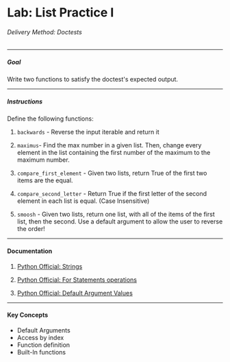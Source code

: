 # Lab: List Practice I

###### Delivery Method: Doctests

--------------

##### Goal

Write two functions to satisfy the doctest's expected output.


--------------------

##### Instructions

Define the following functions:


1. `backwards` - Reverse the input iterable and return it

1. `maximus`-
Find the max number in a given list.  Then, change every element in the list containing the first number of the maximum to the maximum number.

1. `compare_first_element` - Given two lists, return True of the first two items are the equal.

1. `compare_second_letter` - Return True if the first letter of the second element in each list is equal. (Case Insensitive)

1. `smoosh` - Given two lists, return one list, with all of the items of the first list, then the second. Use a default argument to allow the user to reverse the order!

-------------------

#### Documentation

1. [Python Official: Strings](https://docs.python.org/3.6/tutorial/introduction.html#strings)

1. [Python Official: For Statements operations](https://docs.python.org/3/tutorial/controlflow.html#for-statements)

1. [Python Official: Default Argument Values](https://docs.python.org/3/tutorial/controlflow.html#default-argument-values)

----------------------

#### Key Concepts

- Default Arguments
- Access by index
- Function definition
- Built-In functions
